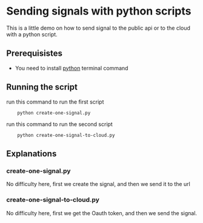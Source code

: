 # Sending signals with python scripts

This is a little demo on how to send signal to the public api or to the cloud with a python script.

## Prerequisistes

* You need to install [python](https://www.python.org/downloads/) terminal command

## Running the script

run this command to run the first script

```shell
    python create-one-signal.py
```

run this command to run the second script

```shell
    python create-one-signal-to-cloud.py
```

## Explanations

### create-one-signal.py

No difficulty here, first we create the signal, and then we send it to the url

### create-one-signal-to-cloud.py

No difficulty here, first we get the Oauth token, and then we send the signal.
